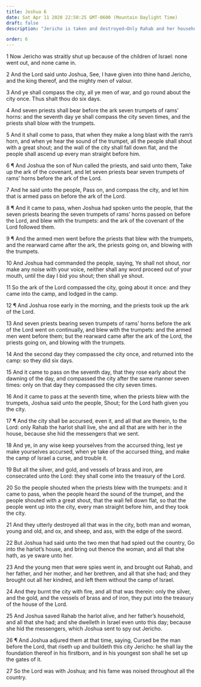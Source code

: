 ```yaml
---
title: Joshua 6
date: Sat Apr 11 2020 22:50:25 GMT-0600 (Mountain Daylight Time)
draft: false
description: "Jericho is taken and destroyed—Only Rahab and her household are saved."

order: 6
---
```

    
1 Now Jericho was straitly shut up because of the children of Israel: none went out, and none came in.

2 And the Lord said unto Joshua, See, I have given into thine hand Jericho, and the king thereof, and the mighty men of valour.

3 And ye shall compass the city, all ye men of war, and go round about the city once. Thus shalt thou do six days.

4 And seven priests shall bear before the ark seven trumpets of rams’ horns: and the seventh day ye shall compass the city seven times, and the priests shall blow with the trumpets.

5 And it shall come to pass, that when they make a long blast with the ram’s horn, and when ye hear the sound of the trumpet, all the people shall shout with a great shout; and the wall of the city shall fall down flat, and the people shall ascend up every man straight before him.

6 ¶ And Joshua the son of Nun called the priests, and said unto them, Take up the ark of the covenant, and let seven priests bear seven trumpets of rams’ horns before the ark of the Lord.

7 And he said unto the people, Pass on, and compass the city, and let him that is armed pass on before the ark of the Lord.

8 ¶ And it came to pass, when Joshua had spoken unto the people, that the seven priests bearing the seven trumpets of rams’ horns passed on before the Lord, and blew with the trumpets: and the ark of the covenant of the Lord followed them.

9 ¶ And the armed men went before the priests that blew with the trumpets, and the rearward came after the ark, the priests going on, and blowing with the trumpets.

10 And Joshua had commanded the people, saying, Ye shall not shout, nor make any noise with your voice, neither shall any word proceed out of your mouth, until the day I bid you shout; then shall ye shout.

11 So the ark of the Lord compassed the city, going about it once: and they came into the camp, and lodged in the camp.

12 ¶ And Joshua rose early in the morning, and the priests took up the ark of the Lord.

13 And seven priests bearing seven trumpets of rams’ horns before the ark of the Lord went on continually, and blew with the trumpets: and the armed men went before them; but the rearward came after the ark of the Lord, the priests going on, and blowing with the trumpets.

14 And the second day they compassed the city once, and returned into the camp: so they did six days.

15 And it came to pass on the seventh day, that they rose early about the dawning of the day, and compassed the city after the same manner seven times: only on that day they compassed the city seven times.

16 And it came to pass at the seventh time, when the priests blew with the trumpets, Joshua said unto the people, Shout; for the Lord hath given you the city.

17 ¶ And the city shall be accursed, even it, and all that are therein, to the Lord: only Rahab the harlot shall live, she and all that are with her in the house, because she hid the messengers that we sent.

18 And ye, in any wise keep yourselves from the accursed thing, lest ye make yourselves accursed, when ye take of the accursed thing, and make the camp of Israel a curse, and trouble it.

19 But all the silver, and gold, and vessels of brass and iron, are consecrated unto the Lord: they shall come into the treasury of the Lord.

20 So the people shouted when the priests blew with the trumpets: and it came to pass, when the people heard the sound of the trumpet, and the people shouted with a great shout, that the wall fell down flat, so that the people went up into the city, every man straight before him, and they took the city.

21 And they utterly destroyed all that was in the city, both man and woman, young and old, and ox, and sheep, and ass, with the edge of the sword.

22 But Joshua had said unto the two men that had spied out the country, Go into the harlot’s house, and bring out thence the woman, and all that she hath, as ye sware unto her.

23 And the young men that were spies went in, and brought out Rahab, and her father, and her mother, and her brethren, and all that she had; and they brought out all her kindred, and left them without the camp of Israel.

24 And they burnt the city with fire, and all that was therein: only the silver, and the gold, and the vessels of brass and of iron, they put into the treasury of the house of the Lord.

25 And Joshua saved Rahab the harlot alive, and her father’s household, and all that she had; and she dwelleth in Israel even unto this day; because she hid the messengers, which Joshua sent to spy out Jericho.

26 ¶ And Joshua adjured them at that time, saying, Cursed be the man before the Lord, that riseth up and buildeth this city Jericho: he shall lay the foundation thereof in his firstborn, and in his youngest son shall he set up the gates of it.

27 So the Lord was with Joshua; and his fame was noised throughout all the country.
